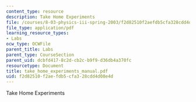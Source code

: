 ```yaml
---
content_type: resource
description: Take Home Experiments
file: /courses/8-03-physics-iii-spring-2003/f2d82510f2aefdb5cfa328cdd4d08e4d_take_home_experiments_manual.pdf
file_type: application/pdf
learning_resource_types:
- Labs
ocw_type: OCWFile
parent_title: Labs
parent_type: CourseSection
parent_uid: dcbfd417-8c2d-cb2c-b9f9-d36db4a370fc
resourcetype: Document
title: take_home_experiments_manual.pdf
uid: f2d82510-f2ae-fdb5-cfa3-28cdd4d08e4d
---
```

Take Home Experiments

